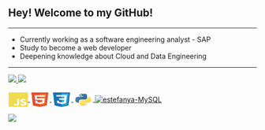 ## Hey! Welcome to my GitHub!

<hr>

 - Currently working as a software engineering analyst - SAP
 - Study to become a web developer
 - Deepening knowledge about Cloud and Data Engineering

 <hr>

 <div>

  <a href="https://github.com/EstefanyaNascimento">
  <img height="180em" src="https://github-readme-stats.vercel.app/api?username=estefanyanascimento&show_icons=true&theme=dracula&include_all_commits=true&count_private=true"/>
  <img height="180em" src="https://github-readme-stats.vercel.app/api/top-langs/?username=estefanyanascimento&layout=compact&langs_count=7&theme=dracula"/>
</div>

<div style="display: inline_block"><br>
  <img align="center" alt="estefanya-Js" height="30" width="40" src="https://raw.githubusercontent.com/devicons/devicon/master/icons/javascript/javascript-plain.svg">
  <img align="center" alt="estefanya-HTML" height="30" width="40" src="https://raw.githubusercontent.com/devicons/devicon/master/icons/html5/html5-original.svg">
  <img align="center" alt="estefanya-CSS" height="30" width="40" src="https://raw.githubusercontent.com/devicons/devicon/master/icons/css3/css3-original.svg">
  <img align="center" alt="estefanya-Python" height="30" width="40" src="https://raw.githubusercontent.com/devicons/devicon/master/icons/python/python-original.svg">
  <img align="center" alt="estefanya-MySQL" height="60" width="80" src="https://waresoft.com.br/wp-content/uploads/2021/04/MySQL_Logo_600x600.png">


</div>



<P>


</p>


   <div> 
  <a href="https://www.linkedin.com/in/estefanya-alves-7b38367b/"target="_blank"><img src="https://img.shields.io/badge/-LinkedIn-%230077B5?style=for-the-badge&logo=linkedin&logoColor=white" target="_blank"></a>




</div>
